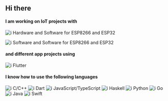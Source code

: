 ## Hi there

#### I am working on IoT projects with

![i][arrow] Hardware and Software for ESP8266 and ESP32

![i][arrow] Software and Software for ESP8266 and ESP32

#### and different app projects using

![i][arrow] Flutter

[arrow]: https://img.icons8.com/small/10/000000/long-arrow-right.png

#### I know how to use the following languages

![i][arrow] C/C++
![i][arrow] Dart
![i][arrow] JavaScript/TypeScript
![i][arrow] Haskell
![i][arrow] Python
![i][arrow] Go
![i][arrow] Java
![i][arrow] Swift
